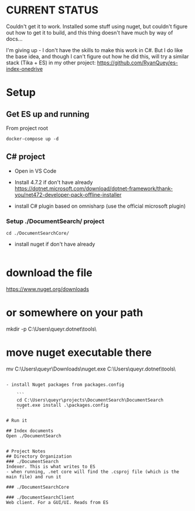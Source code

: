 # CURRENT STATUS
Couldn't get it to work. Installed some stuff using nuget, but couldn't figure out how to get it to build, and this thing doesn't have much by way of docs...

I'm giving up - I don't have the skills to make this work in C#. But I do like the base idea, and though I can't figure out how he did this, will try a similar stack (Tika + ES) in my other project: https://github.com/RyanQuey/es-index-onedrive

# Setup
## Get ES up and running

From project root
```
docker-compose up -d
```

## C# project
- Open in VS Code
- Install 4.7.2 if don't have already
    https://dotnet.microsoft.com/download/dotnet-framework/thank-you/net472-developer-pack-offline-installer

- install C# plugin based on omnisharp (use the official microsoft plugin)

### Setup ./DocumentSearch/ project
```
cd ./DocumentSearchCore/
```

- install nuget if don't have already

    ```
# download the file
https://www.nuget.org/downloads
# or somewhere on your path
mkdir -p C:\Users\queyr\.dotnet\tools\
# move nuget executable there
mv C:\Users\queyr\Downloads\nuget.exe C:\Users\queyr\.dotnet\tools\ 
```

- install Nuget packages from packages.config

    ```
    cd C:\Users\queyr\projects\DocumentSearch\DocumentSearch
    nuget.exe install .\packages.config
    ```

# Run it

## Index documents
Open ./DocumentSearch


# Project Notes
## Directory Organization
### ./DocumentSearch
Indexer. This is what writes to ES
- when running, .net core will find the .csproj file (which is the main file) and run it

### ./DocumentSearchCore

### ./DocumentSearchClient
Web client. For a GUI/UI. Reads from ES

